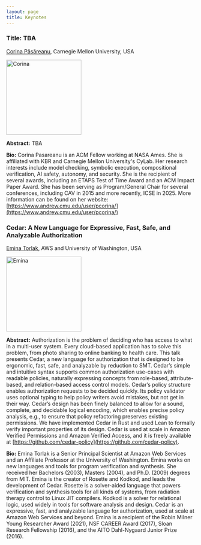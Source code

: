 ```yaml
---
layout: page
title: Keynotes
---
```

### Title: TBA

[Corina Păsăreanu](https://www.andrew.cmu.edu/user/pcorina/), Carnegie Mellon University, USA

<img src="https://conferences.i-cav.org/2025/assets/img/corina.png" alt="Corina" width="200">

**Abstract:** TBA

**Bio:** Corina Pasareanu is an ACM Fellow working at NASA Ames. She is
affiliated with KBR and Carnegie Mellon University's CyLab. Her
research interests include model checking, symbolic execution,
compositional verification, AI safety, autonomy, and security. She is
the recipient of several awards, including an ETAPS Test of Time Award
and an ACM Impact Paper Award.  She has been serving as
Program/General Chair for several conferences, including CAV in 2015
and more recently, ICSE in 2025. More information can be found on her
website: [https://www.andrew.cmu.edu/user/pcorina/](https://www.andrew.cmu.edu/user/pcorina/)

### Cedar: A New Language for Expressive, Fast, Safe, and Analyzable Authorization

[Emina Torlak](https://emina.github.io/), AWS and University of Washington, USA

<img src="https://conferences.i-cav.org/2025/assets/img/emina-high-res.jpg" alt="Emina" width="200">

**Abstract:** Authorization is the problem of deciding who has access to what in a multi-user system. Every cloud-based application has to solve this problem, from photo sharing to online banking to health care. This talk presents Cedar, a new language for authorization that is designed to be ergonomic, fast, safe, and analyzable by reduction to SMT. Cedar’s simple and intuitive syntax supports common authorization use-cases with readable policies, naturally expressing concepts from role-based, attribute-based, and relation-based access control models. Cedar’s policy structure enables authorization requests to be decided quickly. Its policy validator uses optional typing to help policy writers avoid mistakes, but not get in their way. Cedar’s design has been finely balanced to allow for a sound, complete, and decidable logical encoding, which enables precise policy analysis, e.g., to ensure that policy refactoring preserves existing permissions. We have implemented Cedar in Rust and used Lean to formally verify important properties of its design. Cedar is used at scale in Amazon Verified Permissions and Amazon Verified Access, and it is freely available at [https://github.com/cedar-policy](https://github.com/cedar-policy).

**Bio:** Emina Torlak is a Senior Principal Scientist at Amazon Web Services and an Affiliate Professor at the University of Washington. Emina works on new languages and tools for program verification and synthesis. She received her Bachelors (2003), Masters (2004), and Ph.D. (2009) degrees from MIT. Emina is the creator of Rosette and Kodkod, and leads the development of Cedar. Rosette is a solver-aided language that powers verification and synthesis tools for all kinds of systems, from radiation therapy control to Linux JIT compilers. Kodkod is a solver for relational logic, used widely in tools for software analysis and design. Cedar is an expressive, fast, and analyzable language for authorization, used at scale at Amazon Web Services and beyond. Emina is a recipient of the Robin Milner Young Researcher Award (2021), NSF CAREER Award (2017), Sloan Research Fellowship (2016), and the AITO Dahl-Nygaard Junior Prize (2016).